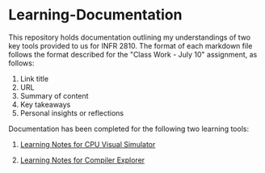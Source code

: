 # Learning-Documentation
This repository holds documentation outlining my understandings of two key tools provided to us for INFR 2810. 
The format of each markdown file follows the format described for the "Class Work - July 10" assignment, as follows:
  1. Link title
  2. URL
  3. Summary of content
  4. Key takeaways
  5. Personal insights or reflections

Documentation has been completed for the following two learning tools:

1. [Learning Notes for CPU Visual Simulator](learning_notes.md)

2. [Learning Notes for Compiler Explorer](learning_notes1.md)
